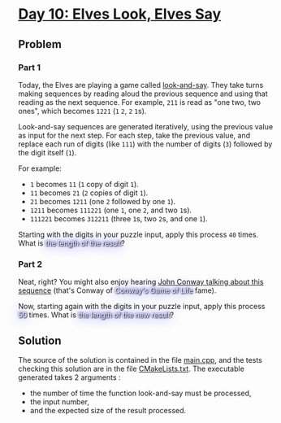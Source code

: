 # [Day 10: Elves Look, Elves Say](https://adventofcode.com/2015/day/10)

## Problem

### Part 1

Today, the Elves are playing a game called [look-and-say](https://en.wikipedia.org/wiki/Look-and-say_sequence). They take turns making sequences by reading aloud the previous sequence and using that reading as the next sequence. For example, `211` is read as "one two, two ones", which becomes `1221` (`1` `2`, `2` `1`s).

Look-and-say sequences are generated iteratively, using the previous value as input for the next step. For each step, take the previous value, and replace each run of digits (like `111`) with the number of digits (`3`) followed by the digit itself (`1`).

For example:

- `1` becomes `11` (`1` copy of digit `1`).
- `11` becomes `21` (`2` copies of digit `1`).
- `21` becomes `1211` (one `2` followed by one `1`).
- `1211` becomes `111221` (one `1`, one `2`, and two `1`s).
- `111221` becomes `312211` (three `1`s, two `2`s, and one `1`).

Starting with the digits in your puzzle input, apply this process `40` times. What is <span style="color:white;text-shadow: 1px 1px 2px black, 0 0 25px blue, 0 0 5px darkblue;">the length of the result</span>?

### Part 2

Neat, right? You might also enjoy hearing [John Conway talking about this sequence](https://www.youtube.com/watch?v=ea7lJkEhytA) (that's Conway of <span style="color:white;text-shadow: 1px 1px 2px black, 0 0 25px blue, 0 0 5px darkblue;">Conway's Game of Life</span> fame).

Now, starting again with the digits in your puzzle input, apply this process <span style="color:white;text-shadow: 1px 1px 2px black, 0 0 25px blue, 0 0 5px darkblue;">50</span> times. What is <span style="color:white;text-shadow: 1px 1px 2px black, 0 0 25px blue, 0 0 5px darkblue;">the length of the new result</span>?

## Solution

The source of the solution is contained in the file [main.cpp](src/main.cpp), and the tests checking this solution are in the file [CMakeLists.txt](CMakeLists.txt).
The executable generated takes 2 arguments :
- the number of time the function look-and-say must be processed,
- the input number,
- and the expected size of the result processed.
